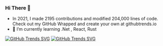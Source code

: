 ### Hi There 👋
- In 2021, I made 2195 contributions and modified 204,000 lines of code. Check out my GitHub Wrapped and create your own at githubtrends.io
- 🌱 I’m currently learning .Net , React, Rust

[![GitHub Trends SVG](https://api.githubtrends.io/user/svg/joesdu/langs?time_range=one_year&theme=synthwaves)](https://githubtrends.io)
[![GitHub Trends SVG](https://api.githubtrends.io/user/svg/joesdu/repos?time_range=one_year&theme=synthwaves)](https://githubtrends.io)
<!--
**joesdu/joesdu** is a ✨ _special_ ✨ repository because its `README.md` (this file) appears on your GitHub profile.

Here are some ideas to get you started:

- 🔭 I’m currently working on ...
- 👯 I’m looking to collaborate on ...
- 🤔 I’m looking for help with ...
- 💬 Ask me about ...
- 📫 How to reach me: ...
- 😄 Pronouns: ...
- ⚡ Fun fact: ...
-->
